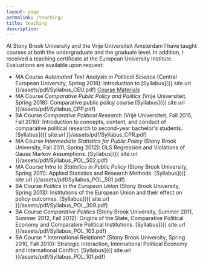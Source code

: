 ```yaml
---
layout: page
permalink: /teaching/
title: teaching
description: 
---
```



At Stony Brook University and the Vrije Universiteit Amsterdam I have taught courses at both the undergraduate and the graduate level. In addition, I received a teaching certificate at the European University Institute. Evaluations are available upon request:

- MA Course *Automated Text Analysis in Political Science* (Central European University, Spring 2018): Introduction to [Syllabus]({{ site.url }}/assets/pdf/Syllabus_CEU.pdf) [Course Materials](https://github.com/hjmschoonvelde/ceu_ata)
- MA Course *Comparative Public Policy and Politics* (Vrije Universiteit, Spring 2018): Comparative public policy course [Syllabus]({{ site.url }}/assets/pdf/Syllabus_CPP.pdf)
- BA Course *Comparative Political Research* (Vrije Universiteit, Fall 2015, Fall 2016): Introduction to concepts, content, and conduct of comparative political research to second-year bachelor's students. [Syllabus]({{ site.url }}/assets/pdf/Syllabus_CPR.pdf)
- MA Course *Intermediate Statistics for Public Policy* (Stony Brook University, Fall 2011, Spring 2012): OLS Regression and Violations of Gauss Markov Assumptions. [Syllabus]({{ site.url }}/assets/pdf/Syllabus_POL_502.pdf)
- MA Course *Intro to Statistics in Public Policy* (Stony Brook University, Spring 2011): Applied Statistics and Research Methods. [Syllabus]({{ site.url }}/assets/pdf/Syllabus_POL_501.pdf)
- BA Course *Politics in the European Union* (Stony Brook University, Spring 2013): Institutions of the European Union and their effect on policy outcomes. [Syllabus]({{ site.url }}/assets/pdf/Syllabus_POL_309.pdf)
- BA Course *Comparative Politics* (Stony Brook University, Summer 2011, Summer 2012, Fall 2012): Origins of the State, Comparative Political Economy and Comparative Political Institutions. [Syllabus]({{ site.url }}/assets/pdf/Syllabus_POL_103.pdf)
- BA Course * International Relations* (Stony Brook University, Spring 2010, Fall 2010): Strategic Interaction, International Political Economy and International Conflict. [Syllabus]({{ site.url }}/assets/pdf/Syllabus_POL_101.pdf)


